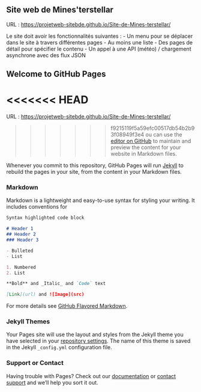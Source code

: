 ## Site web de Mines'terstellar

URL : https://projetweb-sitebde.github.io/Site-de-Mines-terstellar/

Le site doit avoir les fonctionnalités suivantes : 
	- Un menu pour se déplacer dans le site à travers différentes pages
	- Au moins une liste
	- Des pages de détail pour spécifier le contenu
	- Un appel à une API (météo) / chargement asynchrone avec des flux JSON

## Welcome to GitHub Pages

<<<<<<< HEAD
=======
URL : https://projetweb-sitebde.github.io/Site-de-Mines-terstellar/

>>>>>>> f9215119f5a59efc00517db54b2b93f08949f3e4
ou can use the [editor on GitHub](https://github.com/ProjetWeb-SiteBDE/Site-de-Mines-terstellar/edit/master/README.md) to maintain and preview the content for your website in Markdown files.

Whenever you commit to this repository, GitHub Pages will run [Jekyll](https://jekyllrb.com/) to rebuild the pages in your site, from the content in your Markdown files.

### Markdown

Markdown is a lightweight and easy-to-use syntax for styling your writing. It includes conventions for

```markdown
Syntax highlighted code block

# Header 1
## Header 2
### Header 3

- Bulleted
- List

1. Numbered
2. List

**Bold** and _Italic_ and `Code` text

[Link](url) and ![Image](src)
```

For more details see [GitHub Flavored Markdown](https://guides.github.com/features/mastering-markdown/).

### Jekyll Themes

Your Pages site will use the layout and styles from the Jekyll theme you have selected in your [repository settings](https://github.com/ProjetWeb-SiteBDE/Site-de-Mines-terstellar/settings). The name of this theme is saved in the Jekyll `_config.yml` configuration file.

### Support or Contact

Having trouble with Pages? Check out our [documentation](https://help.github.com/categories/github-pages-basics/) or [contact support](https://github.com/contact) and we’ll help you sort it out.
